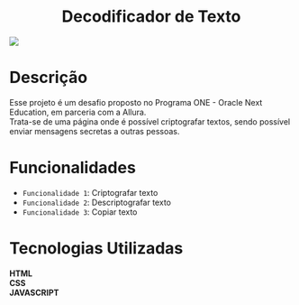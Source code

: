 <h1 align="center"> Decodificador de Texto</h1>
<img src="https://github.com/andressafeijoo/decodificador/assets/108043248/56b277eb-b3da-494b-a012-7c84ace18fc8">

# Descrição

Esse projeto é um desafio proposto no Programa ONE - Oracle Next Education, em parceria com a Allura.
<br>
Trata-se de uma página onde é possível criptografar textos, sendo possível enviar mensagens secretas a outras pessoas.

# Funcionalidades

- `Funcionalidade 1`: Criptografar texto
- `Funcionalidade 2`: Descriptografar texto
- `Funcionalidade 3`: Copiar texto

# Tecnologias Utilizadas

**HTML**
<br>
**CSS**
<br>
**JAVASCRIPT**
